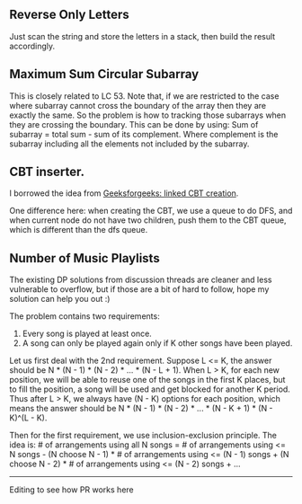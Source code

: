 ## Reverse Only Letters

Just scan the string and store the letters in a stack, then build the result accordingly.

## Maximum Sum Circular Subarray

This is closely related to LC 53. Note that, if we are restricted to the case where subarray cannot cross the boundary of the array then they are exactly the same. So the problem is how to tracking those subarrays when they are crossing the boundary. This can be done by using: Sum of subarray = total sum - sum of its complement. Where complement is the subarray including all the elements not included by the subarray.

## CBT inserter.

I borrowed the idea from [Geeksforgeeks: linked CBT creation](https://www.geeksforgeeks.org/linked-complete-binary-tree-its-creation/).

One difference here: when creating the CBT, we use a queue to do DFS, and when current node do not have two children, push them to the CBT queue, which is different than the dfs queue.

## Number of Music Playlists

The existing DP solutions from discussion threads are cleaner and less vulnerable to overflow, but if those are a bit of hard to follow, hope my solution can help you out :)

The problem contains two requirements:
1. Every song is played at least once.
2. A song can only be played again only if K other songs have been played.

Let us first deal with the 2nd requirement. Suppose L <= K, the answer should be N * (N - 1) * (N - 2) * ... * (N - L + 1). When L > K, for each new position, we will be able to reuse one of the songs in the first K places, but to fill the position, a song will be used and get blocked for another K period. Thus after L > K, we always have (N - K) options for each position, which means the answer should be N * (N - 1) * (N - 2) * ... * (N - K + 1) * (N - K)^(L - K).

Then for the first requirement, we use inclusion-exclusion principle. The idea is: # of arrangements using all N songs = # of arrangements using <= N songs - (N choose N - 1) * # of arrangements using <= (N - 1) songs + (N choose N - 2) * # of arrangements using <= (N - 2) songs + ...

---------------------
Editing to see how PR works here
